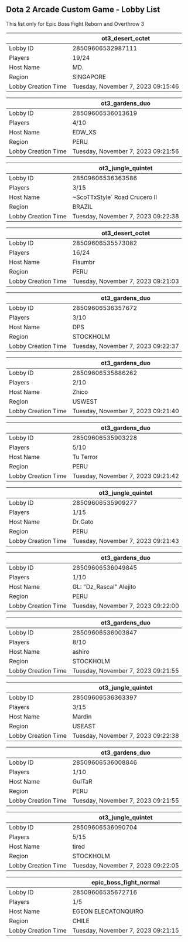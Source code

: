 ## Dota 2 Arcade Custom Game - Lobby List

This list only for Epic Boss Fight Reborn and Overthrow 3

|  | ot3_desert_octet |
| ------ | ------ |
| Lobby ID | 28509606532987111 |
| Players | 19/24 |
| Host Name | MD. |
| Region | SINGAPORE |
| Lobby Creation Time | Tuesday, November 7, 2023 09:15:46 |


|  | ot3_gardens_duo |
| ------ | ------ |
| Lobby ID | 28509606536013619 |
| Players | 4/10 |
| Host Name | EDW_XS |
| Region | PERU |
| Lobby Creation Time | Tuesday, November 7, 2023 09:21:56 |


|  | ot3_jungle_quintet |
| ------ | ------ |
| Lobby ID | 28509606536363586 |
| Players | 3/15 |
| Host Name | ~ScoTTxStyle´ Road Crucero II |
| Region | BRAZIL |
| Lobby Creation Time | Tuesday, November 7, 2023 09:22:38 |


|  | ot3_desert_octet |
| ------ | ------ |
| Lobby ID | 28509606535573082 |
| Players | 16/24 |
| Host Name | Fisumbr |
| Region | PERU |
| Lobby Creation Time | Tuesday, November 7, 2023 09:21:03 |


|  | ot3_gardens_duo |
| ------ | ------ |
| Lobby ID | 28509606536357672 |
| Players | 3/10 |
| Host Name | DPS |
| Region | STOCKHOLM |
| Lobby Creation Time | Tuesday, November 7, 2023 09:22:37 |


|  | ot3_gardens_duo |
| ------ | ------ |
| Lobby ID | 28509606535886262 |
| Players | 2/10 |
| Host Name | Zhico |
| Region | USWEST |
| Lobby Creation Time | Tuesday, November 7, 2023 09:21:40 |


|  | ot3_gardens_duo |
| ------ | ------ |
| Lobby ID | 28509606535903228 |
| Players | 5/10 |
| Host Name | Tu Terror |
| Region | PERU |
| Lobby Creation Time | Tuesday, November 7, 2023 09:21:42 |


|  | ot3_jungle_quintet |
| ------ | ------ |
| Lobby ID | 28509606535909277 |
| Players | 1/15 |
| Host Name | Dr.Gato |
| Region | PERU |
| Lobby Creation Time | Tuesday, November 7, 2023 09:21:43 |


|  | ot3_gardens_duo |
| ------ | ------ |
| Lobby ID | 28509606536049845 |
| Players | 1/10 |
| Host Name | GL: "Dz_Rascal" Alejito |
| Region | PERU |
| Lobby Creation Time | Tuesday, November 7, 2023 09:22:00 |


|  | ot3_gardens_duo |
| ------ | ------ |
| Lobby ID | 28509606536003847 |
| Players | 8/10 |
| Host Name | ashiro |
| Region | STOCKHOLM |
| Lobby Creation Time | Tuesday, November 7, 2023 09:21:55 |


|  | ot3_jungle_quintet |
| ------ | ------ |
| Lobby ID | 28509606536363397 |
| Players | 3/15 |
| Host Name | Mardin |
| Region | USEAST |
| Lobby Creation Time | Tuesday, November 7, 2023 09:22:38 |


|  | ot3_gardens_duo |
| ------ | ------ |
| Lobby ID | 28509606536008846 |
| Players | 1/10 |
| Host Name | GuITaR |
| Region | PERU |
| Lobby Creation Time | Tuesday, November 7, 2023 09:21:55 |


|  | ot3_jungle_quintet |
| ------ | ------ |
| Lobby ID | 28509606536090704 |
| Players | 5/15 |
| Host Name | tired |
| Region | STOCKHOLM |
| Lobby Creation Time | Tuesday, November 7, 2023 09:22:05 |


|  | epic_boss_fight_normal |
| ------ | ------ |
| Lobby ID | 28509606535672716 |
| Players | 1/5 |
| Host Name | EGEON ELECATONQUIRO |
| Region | CHILE |
| Lobby Creation Time | Tuesday, November 7, 2023 09:21:15 |


